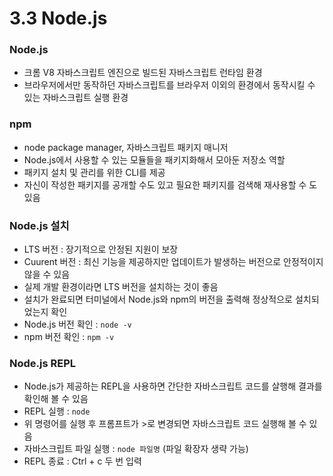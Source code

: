 # 3.3 Node.js
### Node.js
- 크롬 V8 자바스크립트 엔진으로 빌드된 자바스크립트 런타임 환경
- 브라우저에서만 동작하던 자바스크립트를 브라우저 이외의 환경에서 동작시킬 수 있는 자바스크립트 실행 환경
### npm
- node package manager, 자바스크립트 패키지 매니저
- Node.js에서 사용할 수 있는 모듈들을 패키지화해서 모아둔 저장소 역할
- 패키지 설치 및 관리를 위한 CLI를 제공
- 자신이 작성한 패키지를 공개할 수도 있고 필요한 패키지를 검색해 재사용할 수 도 있음
### Node.js 설치
- LTS 버전 : 장기적으로 안정된 지원이 보장
- Cuurent 버전 : 최신 기능을 제공하지만 업데이트가 발생하는 버전으로 안정적이지 않을 수 있음
- 실제 개발 환경이라면 LTS 버전을 설치하는 것이 좋음
- 설치가 완료되면 터미널에서 Node.js와 npm의 버전을 출력해 정상적으로 설치되었는지 확인
- Node.js 버전 확인 : ```node -v```
- npm 버전 확인 : ```npm -v```
### Node.js REPL
- Node.js가 제공하는 REPL을 사용하면 간단한 자바스크립트 코드를 살행해 결과를 확인해 볼 수 있음
- REPL 실행 : ```node```
- 위 명령어를 실행 후 프롬프트가 >로 변경되면 자바스크립트 코드 실행해 볼 수 있음
- 자바스크립트 파일 실행 : ```node 파일명``` (파일 확장자 생략 가능)
- REPL 종료 : Ctrl + c 두 번 입력 
